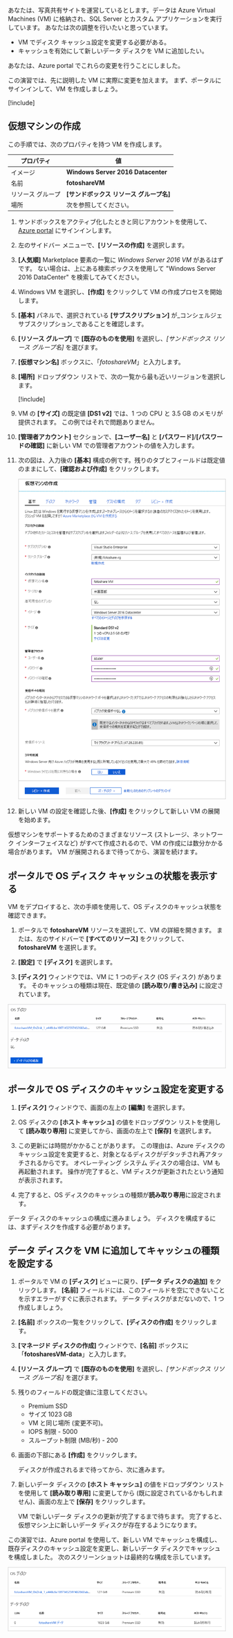 
あなたは、写真共有サイトを運営しているとします。データは Azure Virtual Machines (VM) に格納され、SQL Server とカスタム アプリケーションを実行しています。 あなたは次の調整を行いたいと思っています。

- VM でディスク キャッシュ設定を変更する必要がある。
- キャッシュを有効にして新しいデータ ディスクを VM に追加したい。

あなたは、Azure portal でこれらの変更を行うことにしました。

この演習では、先に説明した VM に実際に変更を加えます。 まず、ポータルにサインインして、VM を作成しましょう。

[!include[](../../../includes/azure-sandbox-activate.md)]

## <a name="create-a-virtual-machine"></a>仮想マシンの作成

この手順では、次のプロパティを持つ VM を作成します。

| プロパティ        | 値   |
|-----------------|---------|
| イメージ           | **Windows Server 2016 Datacenter** |
| 名前            | **fotoshareVM** |
| リソース グループ  |   **<rgn>[サンドボックス リソース グループ名]</rgn>** |
| 場所        | 次を参照してください。 |

1. サンドボックスをアクティブ化したときと同じアカウントを使用して、[Azure portal](https://portal.azure.com/learn.docs.microsoft.com?azure-portal=true) にサインインします。

1. 左のサイドバー メニューで、**[リソースの作成]** を選択します。

1. **[人気順]** Marketplace 要素の一覧に _Windows Server 2016 VM_ があるはずです。 ない場合は、上にある検索ボックスを使用して "Windows Server 2016 DataCenter" を検索してみてください。

1. Windows VM を選択し、**[作成]** をクリックして VM の作成プロセスを開始します。

1. **[基本]** パネルで、選択されている **[サブスクリプション]** が_コンシェルジェ サブスクリプション_であることを確認します。

1. **[リソース グループ]** で **[既存のものを使用]** を選択し、_<rgn>[サンドボックス リソース グループ名]</rgn>_ を選びます。

1. **[仮想マシン名]** ボックスに、「_fotoshareVM_」と入力します。

1. **[場所]** ドロップダウン リストで、次の一覧から最も近いリージョンを選択します。

    [!include[](../../../includes/azure-sandbox-regions-first-mention-note-friendly.md)]

1. VM の **[サイズ]** の既定値 **[DS1 v2]** では、1 つの CPU と 3.5 GB のメモリが提供されます。 この例ではそれで問題ありません。

1. **[管理者アカウント]** セクションで、**[ユーザー名]** と **[パスワード]**/**[パスワードの確認]** に新しい VM での管理者アカウントの値を入力します。

1. 次の図は、入力後の **[基本]** 構成の例です。残りのタブとフィールドは既定値のままにして、**[確認および作成]** をクリックします。

    ![説明した構成例が [基本] に入力された [仮想マシンの作成] ブレードを示す Azure portal のスクリーンショット。](../media/4-basics-vm.png)

1. 新しい VM の設定を確認した後、**[作成]** をクリックして新しい VM の展開を始めます。

仮想マシンをサポートするためのさまざまなリソース (ストレージ、ネットワーク インターフェイスなど) がすべて作成されるので、VM の作成には数分かかる場合があります。 VM が展開されるまで待ってから、演習を続けます。

## <a name="view-os-disk-cache-status-in-the-portal"></a>ポータルで OS ディスク キャッシュの状態を表示する

VM をデプロイすると、次の手順を使用して、OS ディスクのキャッシュ状態を確認できます。

1. ポータルで **fotoshareVM** リソースを選択して、VM の詳細を開きます。 または、左のサイドバーで **[すべてのリソース]** をクリックして、**fotoshareVM** を選択します。

1. **[設定]** で **[ディスク]** を選択します。

1. **[ディスク]** ウィンドウでは、VM に 1 つのディスク (OS ディスク) があります。 そのキャッシュの種類は現在、既定値の **[読み取り/書き込み]** に設定されています。

![[VM] ブレードの [ディスク] セクションで OS ディスクが読み取り専用キャッシュに設定されている Azure portal のスクリーンショット。](../media/4-os-disk-rw.PNG)

## <a name="change-the-cache-settings-of-the-os-disk-in-the-portal"></a>ポータルで OS ディスクのキャッシュ設定を変更する

1. **[ディスク]** ウィンドウで、画面の左上の **[編集]** を選択します。

1. OS ディスクの **[ホスト キャッシュ]** の値をドロップダウン リストを使用して **[読み取り専用]** に変更してから、画面の左上で **[保存]** を選択します。

1. この更新には時間がかかることがあります。 この理由は、Azure ディスクのキャッシュ設定を変更すると、対象となるディスクがデタッチされ再アタッチされるからです。 オペレーティング システム ディスクの場合は、VM も再起動されます。 操作が完了すると、VM ディスクが更新されたという通知が表示されます。

1. 完了すると、OS ディスクのキャッシュの種類が**読み取り専用**に設定されます。

データ ディスクのキャッシュの構成に進みましょう。 ディスクを構成するには、まずディスクを作成する必要があります。

## <a name="add-a-data-disk-to-the-vm-and-set-caching-type"></a>データ ディスクを VM に追加してキャッシュの種類を設定する

1. ポータルで VM の **[ディスク]** ビューに戻り、**[データ ディスクの追加]** をクリックします。 **[名前]** フィールドには、このフィールドを空にできないことを示すエラーがすぐに表示されます。 データ ディスクがまだないので、1 つ作成しましょう。

1. **[名前]** ボックスの一覧をクリックして、**[ディスクの作成]** をクリックします。

1. **[マネージド ディスクの作成]** ウィンドウで、**[名前]** ボックスに「**fotosharesVM-data**」と入力します。

1. **[リソース グループ]** で **[既存のものを使用]** を選択し、_<rgn>[サンドボックス リソース グループ名]</rgn>_ を選びます。

1. 残りのフィールドの既定値に注意してください。
    - Premium SSD
    - サイズ 1023 GB
    - VM と同じ場所 (変更不可)。
    - IOPS 制限 - 5000
    - スループット制限 (MB/秒) - 200

1. 画面の下部にある **[作成]** をクリックします。

    ディスクが作成されるまで待ってから、次に進みます。

1. 新しいデータ ディスクの **[ホスト キャッシュ]** の値をドロップダウン リストを使用して **[読み取り専用]** に変更してから (既に設定されているかもしれません)、画面の左上で **[保存]** をクリックします。

    VM で新しいデータ ディスクの更新が完了するまで待ちます。 完了すると、仮想マシン上に新しいデータ ディスクが存在するようになります。

この演習では、Azure portal を使用して、新しい VM でキャッシュを構成し、既存ディスクのキャッシュ設定を変更し、新しいデータ ディスクでキャッシュを構成しました。 次のスクリーンショットは最終的な構成を示しています。

![[VM] ブレードの [ディスク] セクションで両方とも読み取り専用キャッシュに設定された OS ディスクと新しいデータ ディスクが示されている Azure portal のスクリーンショット。](../media/disks-final-config-portal.PNG)
